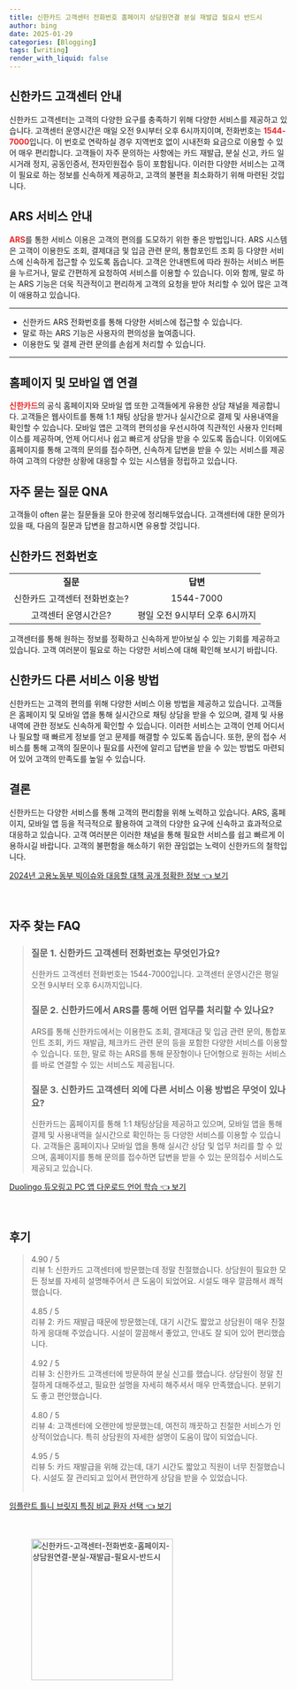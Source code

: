 ```yaml
---
title: 신한카드 고객센터 전화번호 홈페이지 상담원연결 분실 재발급 필요시 반드시
author: bing
date: 2025-01-29
categories: [Blogging]
tags: [writing]
render_with_liquid: false
---
```



<h2 id='신한카드_고객센터_안내'>신한카드 고객센터 안내</h2>

<p>신한카드 고객센터는 고객의 다양한 요구를 충족하기 위해 다양한 서비스를 제공하고 있습니다. 고객센터 운영시간은 매일 오전 9시부터 오후 6시까지이며, 전화번호는 <b><span style="color: #ee2323;">1544-7000</span></b>입니다. 이 번호로 연락하실 경우 지역번호 없이 시내전화 요금으로 이용할 수 있어 매우 편리합니다. 고객들이 자주 문의하는 사항에는 카드 재발급, 분실 신고, 카드 일시거래 정지, 공동인증서, 전자민원접수 등이 포함됩니다. 이러한 다양한 서비스는 고객이 필요로 하는 정보를 신속하게 제공하고, 고객의 불편을 최소화하기 위해 마련된 것입니다.</p>

<h2 id='ARS_서비스_안내'>ARS 서비스 안내</h2>

<p><b><span style="color: #ee2323;">ARS</span></b>를 통한 서비스 이용은 고객의 편의를 도모하기 위한 좋은 방법입니다. ARS 시스템은 고객이 이용한도 조회, 결제대금 및 입금 관련 문의, 통합포인트 조회 등 다양한 서비스에 신속하게 접근할 수 있도록 돕습니다. 고객은 안내멘트에 따라 원하는 서비스 버튼을 누르거나, 말로 간편하게 요청하여 서비스를 이용할 수 있습니다. 이와 함께, 말로 하는 ARS 기능은 더욱 직관적이고 편리하게 고객의 요청을 받아 처리할 수 있어 많은 고객이 애용하고 있습니다.</p>

<hr />

<ul>
    <li>신한카드 ARS 전화번호를 통해 다양한 서비스에 접근할 수 있습니다.</li>
    <li>말로 하는 ARS 기능은 사용자의 편의성을 높여줍니다.</li>
    <li>이용한도 및 결제 관련 문의를 손쉽게 처리할 수 있습니다.</li>
</ul>

<hr />

<h2 id='홈페이지_및_모바일_앱_연결'>홈페이지 및 모바일 앱 연결</h2>

<p><b><span style="color: #ee2323;">신한카드</span></b>의 공식 홈페이지와 모바일 앱 또한 고객들에게 유용한 상담 채널을 제공합니다. 고객들은 웹사이트를 통해 1:1 채팅 상담을 받거나 실시간으로 결제 및 사용내역을 확인할 수 있습니다. 모바일 앱은 고객의 편의성을 우선시하여 직관적인 사용자 인터페이스를 제공하며, 언제 어디서나 쉽고 빠르게 상담을 받을 수 있도록 돕습니다. 이외에도 홈페이지를 통해 고객의 문의를 접수하면, 신속하게 답변을 받을 수 있는 서비스를 제공하여 고객의 다양한 상황에 대응할 수 있는 시스템을 정립하고 있습니다.</p>

<h2 id='자주_묻는_질문_QNA'>자주 묻는 질문 QNA</h2>

<p>고객들이 often 묻는 질문들을 모아 한곳에 정리해두었습니다. 고객센터에 대한 문의가 있을 때, 다음의 질문과 답변을 참고하시면 유용할 것입니다.</p>

<h2 id='신한카드_전화번호'>신한카드 전화번호</h2>

<table>
    <tr>
        <td style="text-align: center; height: 17px;"><b>질문</b></td>
        <td style="text-align: center; height: 17px;"><b>답변</b></td>
    </tr>
    <tr>
        <td style="text-align: center; height: 17px;">신한카드 고객센터 전화번호는?</td>
        <td style="text-align: center; height: 17px;">1544-7000</td>
    </tr>
    <tr>
        <td style="text-align: center; height: 17px;">고객센터 운영시간은?</td>
        <td style="text-align: center; height: 17px;">평일 오전 9시부터 오후 6시까지</td>
    </tr>
</table>

<p>고객센터를 통해 원하는 정보를 정확하고 신속하게 받아보실 수 있는 기회를 제공하고 있습니다. 고객 여러분이 필요로 하는 다양한 서비스에 대해 확인해 보시기 바랍니다.</p>

<h2 id='신한카드_다른_서비스_이용방법'>신한카드 다른 서비스 이용 방법</h2>

<p>신한카드는 고객의 편의를 위해 다양한 서비스 이용 방법을 제공하고 있습니다. 고객들은 홈페이지 및 모바일 앱을 통해 실시간으로 채팅 상담을 받을 수 있으며, 결제 및 사용내역에 관한 정보도 신속하게 확인할 수 있습니다. 이러한 서비스는 고객이 언제 어디서나 필요할 때 빠르게 정보를 얻고 문제를 해결할 수 있도록 돕습니다. 또한, 문의 접수 서비스를 통해 고객의 질문이나 필요를 사전에 알리고 답변을 받을 수 있는 방법도 마련되어 있어 고객의 만족도를 높일 수 있습니다.</p>

<h2 id='결론'>결론</h2>

<p>신한카드는 다양한 서비스를 통해 고객의 편리함을 위해 노력하고 있습니다. ARS, 홈페이지, 모바일 앱 등을 적극적으로 활용하여 고객의 다양한 요구에 신속하고 효과적으로 대응하고 있습니다. 고객 여러분은 이러한 채널을 통해 필요한 서비스를 쉽고 빠르게 이용하시길 바랍니다. 고객의 불편함을 해소하기 위한 끊임없는 노력이 신한카드의 철학입니다.</p>


<p><a class="click-button" title="2024년 고용노동부 빅이슈와 대응할 대책 공개 정확한 정보" href="https://blackassets.github.io/posts/2024%EB%85%84-%EA%B3%A0%EC%9A%A9%EB%85%B8%EB%8F%99%EB%B6%80-%EB%B9%85%EC%9D%B4%EC%8A%88%EC%99%80-%EB%8C%80%EC%9D%91%ED%95%A0-%EB%8C%80%EC%B1%85-%EA%B3%B5%EA%B0%9C-%EC%A0%95%ED%99%95%ED%95%9C-%EC%A0%95%EB%B3%B4/" rel="dofollow">2024년 고용노동부 빅이슈와 대응할 대책 공개 정확한 정보 👈 보기</a></p><br>
<h2 id='자주_찾는_FAQ'>자주 찾는 FAQ</h2>
<div itemscope="" itemtype="https://schema.org/FAQPage"> 
<blockquote> 
<div itemscope="" itemprop="mainEntity" itemtype="https://schema.org/Question"> 
<h3 itemprop="name">질문 1. 신한카드 고객센터 전화번호는 무엇인가요?</h3> 
<div itemscope="" itemprop="acceptedAnswer" itemtype="https://schema.org/Answer"> 
<span itemprop="text"> 
<p>신한카드 고객센터 전화번호는 1544-7000입니다. 고객센터 운영시간은 평일 오전 9시부터 오후 6시까지입니다.</p> 
</span> 
</div> 
</div> 
<div itemscope="" itemprop="mainEntity" itemtype="https://schema.org/Question"> 
<h3 itemprop="name">질문 2. 신한카드에서 ARS를 통해 어떤 업무를 처리할 수 있나요?</h3> 
<div itemscope="" itemprop="acceptedAnswer" itemtype="https://schema.org/Answer"> 
<span itemprop="text"> 
<p>ARS를 통해 신한카드에서는 이용한도 조회, 결제대금 및 입금 관련 문의, 통합포인트 조회, 카드 재발급, 체크카드 관련 문의 등을 포함한 다양한 서비스를 이용할 수 있습니다. 또한, 말로 하는 ARS를 통해 문장형이나 단어형으로 원하는 서비스를 바로 연결할 수 있는 서비스도 제공됩니다.</p> 
</span> 
</div> 
</div> 
<div itemscope="" itemprop="mainEntity" itemtype="https://schema.org/Question"> 
<h3 itemprop="name">질문 3. 신한카드 고객센터 외에 다른 서비스 이용 방법은 무엇이 있나요?</h3> 
<div itemscope="" itemprop="acceptedAnswer" itemtype="https://schema.org/Answer"> 
<span itemprop="text"> 
<p>신한카드는 홈페이지를 통해 1:1 채팅상담을 제공하고 있으며, 모바일 앱을 통해 결제 및 사용내역을 실시간으로 확인하는 등 다양한 서비스를 이용할 수 있습니다. 고객들은 홈페이지나 모바일 앱을 통해 실시간 상담 및 업무 처리를 할 수 있으며, 홈페이지를 통해 문의를 접수하면 답변을 받을 수 있는 문의접수 서비스도 제공되고 있습니다.</p> 
</span> 
</div> 
</div> 
</blockquote> 
</div>
<p><a class="click-button" title="Duolingo 듀오링고 PC 앱 다운로드 언어 학습" href="https://blackassets.github.io/posts/Duolingo-%EB%93%80%EC%98%A4%EB%A7%81%EA%B3%A0-PC-%EC%95%B1-%EB%8B%A4%EC%9A%B4%EB%A1%9C%EB%93%9C-%EC%96%B8%EC%96%B4-%ED%95%99%EC%8A%B5/" rel="dofollow">Duolingo 듀오링고 PC 앱 다운로드 언어 학습 👈 보기</a></p><br>
<h2 id='후기'>후기</h2>
<div itemscope itemtype="https://schema.org/Product">
  <blockquote>
  <div itemprop="review" itemscope itemtype="https://schema.org/Review">
      <div itemprop="reviewRating" itemscope itemtype="https://schema.org/Rating"> <span itemprop="ratingValue">4.90</span> / <span itemprop="bestRating">5</span> </div>
      <span itemprop="reviewBody">리뷰 1: 신한카드 고객센터에 방문했는데 정말 친절했습니다. 상담원이 필요한 모든 정보를 자세히 설명해주어서 큰 도움이 되었어요. 시설도 매우 깔끔해서 쾌적했습니다.</span>
  </div>
  <br>
  <div itemprop="review" itemscope itemtype="https://schema.org/Review">
      <div itemprop="reviewRating" itemscope itemtype="https://schema.org/Rating"> <span itemprop="ratingValue">4.85</span> / <span itemprop="bestRating">5</span> </div>
      <span itemprop="reviewBody">리뷰 2: 카드 재발급 때문에 방문했는데, 대기 시간도 짧았고 상담원이 매우 친절하게 응대해 주었습니다. 시설이 깔끔해서 좋았고, 안내도 잘 되어 있어 편리했습니다.</span>
  </div>
  <br>
  <div itemprop="review" itemscope itemtype="https://schema.org/Review">
      <div itemprop="reviewRating" itemscope itemtype="https://schema.org/Rating"> <span itemprop="ratingValue">4.92</span> / <span itemprop="bestRating">5</span> </div>
      <span itemprop="reviewBody">리뷰 3: 신한카드 고객센터에 방문하여 분실 신고를 했습니다. 상담원이 정말 친절하게 대해주셨고, 필요한 설명을 자세히 해주셔서 매우 만족했습니다. 분위기도 좋고 편안했습니다.</span>
  </div>
  <br>
  <div itemprop="review" itemscope itemtype="https://schema.org/Review">
      <div itemprop="reviewRating" itemscope itemtype="https://schema.org/Rating"> <span itemprop="ratingValue">4.80</span> / <span itemprop="bestRating">5</span> </div>
      <span itemprop="reviewBody">리뷰 4: 고객센터에 오랜만에 방문했는데, 여전히 깨끗하고 친절한 서비스가 인상적이었습니다. 특히 상담원의 자세한 설명이 도움이 많이 되었습니다.</span>
  </div>
  <br>
  <div itemprop="review" itemscope itemtype="https://schema.org/Review">
      <div itemprop="reviewRating" itemscope itemtype="https://schema.org/Rating"> <span itemprop="ratingValue">4.95</span> / <span itemprop="bestRating">5</span> </div>
      <span itemprop="reviewBody">리뷰 5: 카드 재발급을 위해 갔는데, 대기 시간도 짧았고 직원이 너무 친절했습니다. 시설도 잘 관리되고 있어서 편안하게 상담을 받을 수 있었습니다.</span>
  </div>
  <br>
  </blockquote>
</div>
<p><a class="click-button" title="임플란트 틀니 브릿지 특징 비교 환자 선택" href="https://blackassets.github.io/posts/%EC%9E%84%ED%94%8C%EB%9E%80%ED%8A%B8-%ED%8B%80%EB%8B%88-%EB%B8%8C%EB%A6%BF%EC%A7%80-%ED%8A%B9%EC%A7%95-%EB%B9%84%EA%B5%90-%ED%99%98%EC%9E%90-%EC%84%A0%ED%83%9D/" rel="dofollow">임플란트 틀니 브릿지 특징 비교 환자 선택 👈 보기</a></p><br>
<figure class="image"><img src="https://blackassets.github.io/assets/img/thumbnail/신한카드-고객센터-전화번호-홈페이지-상담원연결-분실-재발급-필요시-반드시.webp" alt="신한카드-고객센터-전화번호-홈페이지-상담원연결-분실-재발급-필요시-반드시" width="256" height="256"></figure>